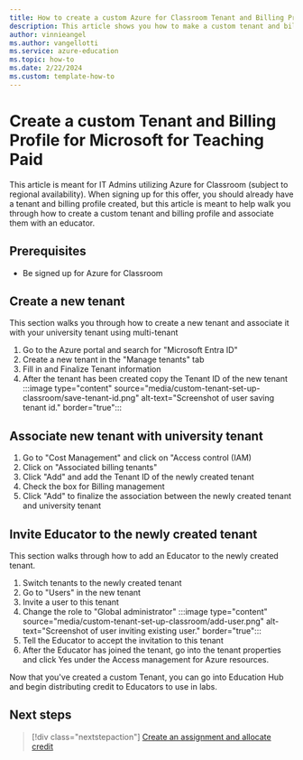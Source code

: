 ```yaml
---
title: How to create a custom Azure for Classroom Tenant and Billing Profile
description: This article shows you how to make a custom tenant and billing profile for educators in your organization 
author: vinnieangel
ms.author: vangellotti
ms.service: azure-education
ms.topic: how-to 
ms.date: 2/22/2024
ms.custom: template-how-to
---
```


# Create a custom Tenant and Billing Profile for Microsoft for Teaching Paid

This article is meant for IT Admins utilizing Azure for Classroom (subject to regional availability). When signing up for this offer, you should already have a tenant and billing profile created, but this article is meant to help walk you through how to create a custom tenant and billing profile and associate them with an educator.

## Prerequisites

- Be signed up for Azure for Classroom

## Create a new tenant

This section walks you through how to create a new tenant and associate it with your university tenant using multi-tenant

1. Go to the Azure portal and search for "Microsoft Entra ID"
2. Create a new tenant in the "Manage tenants" tab
3. Fill in and Finalize Tenant information
4. After the tenant has been created copy the Tenant ID of the new tenant
:::image type="content" source="media/custom-tenant-set-up-classroom/save-tenant-id.png" alt-text="Screenshot of user saving tenant id." border="true":::

## Associate new tenant with university tenant

1. Go to "Cost Management" and click on "Access control (IAM)
2. Click on "Associated billing tenants"
3. Click "Add" and add the Tenant ID of the newly created tenant
4. Check the box for Billing management
1. Click "Add" to finalize the association between the newly created tenant and university tenant

## Invite Educator to the newly created tenant

This section walks through how to add an Educator to the newly created tenant.

1. Switch tenants to the newly created tenant
2. Go to "Users" in the new tenant
3. Invite a user to this tenant
1. Change the role to "Global administrator"
:::image type="content" source="media/custom-tenant-set-up-classroom/add-user.png" alt-text="Screenshot of user inviting existing user." border="true":::
1. Tell the Educator to accept the invitation to this tenant
2. After the Educator has joined the tenant, go into the tenant properties and click Yes under the Access management for Azure resources.

Now that you've created a custom Tenant, you can go into Education Hub and begin distributing credit to Educators to use in labs.

## Next steps

> [!div class="nextstepaction"]
> [Create an assignment and allocate credit](create-assignment-allocate-credit.md)
